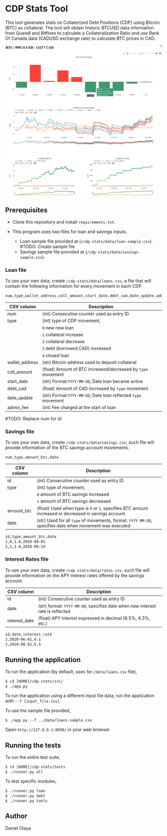 # CDP Stats Tool

This tool generates stats on Collaterized Debt Positions (CDP) using Bitcoin (BTC) as collateral.
The tool will obtain historic BTCUSD data information from Quandl and Bitfinex to calculate 
a Collateralization Ratio and use Bank Of Canada data (CADUSD exchange rate)
to calculate BTC prices in CAD. 

![cdp-stats-ui](static/ui.png)

## Prerequisites

+ Clone this repository and install `requirements.txt`.

+ This program uses two files for loan and savings inputs.
  + Loan sample file provided at (`/cdp-stats/data/loan-sample.csv`). 
  #TODO: Create sample file
  + Savings sample file provided at (`/cdp-stats/data/savings-sample.csv`). 
  

### Loan file

To use your own data, create `/cdp-stats/data/loans.csv`, a file that will contain the following information for every movement in each CDP.

```
num,type,wallet_address,coll_amount,start_date,debt_cad,date_update,admin_fee
 ```

| CSV column   |Description|
| ---------|-----------|
| num      |(int) Consecutive counter used as entry ID | 
| type     |(int) type of CDP movement,|
| |`0` new new loan|
| |`1` collateral increase|
| |`2` collateral decrease| 
| |`3` debt (borrowed CAD) increased|
| |`4` closed loan|
|wallet_address|(str) Bitcoin address used to deposit collateral|
|coll_amount|(float) Amount of BTC increased/decreased by `type` movement|
|start_date| (str) Format:`YYYY-MM-DD`; Date loan became active|
|debt_cad|(float) Amount of CAD increased by `type` movement|
|date_update| (str) Format:`YYYY-MM-DD`; Date loan reflected `type` movement|
|admin_fee|(int) Fee charged at the start of loan|



#TODO: Replace num for id 



### Savings file

To use your own data, create `/cdp-stats/data/savings.csv`, such file will provide information of the BTC savings account movements.

```
num,type,amount_btc,date
 ```

|CSV column|Description   |
|----------|--------------|
|id        |(int) Consecutive counter used as entry ID  | 
|type      |(int) type of movement,|
|          |`0` amount of BTC savings increased|
|          |`1` amount of BTC savings decreased|
|amount_btc     | (float) Used when type is `0` or `1`, specifies BTC amount increased or decreased in savings account |
|date           | (str) Used for all `type` of movements, format: `YYYY-MM-DD`, specifies date when movement was executed |

```
id,type,amount_btc,date
1,0,1.0,2020-08-01
2,1,1.0,2020-08-10
```

### Interest Rates file

To use your own data, create `/cdp-stats/data/rates.csv`, such file will provide information on the APY interest rates offered by the savings account.
    
|CSV column|Description   |
|----------|--------------|
|id       |(int) Consecutive counter used as entry ID  | 
|date          | (str) format: `YYYY-MM-DD`, specifies date when new interest rate is reflected |
|interest_date | (float) APY interest expressed in decimal (6.5%, 4.3%, etc.) |

```
id,date,interest_rate
1,2020-06-01,4.1    
2,2020-08-01,6.5
```

## Running the application

To run the application (by default, uses for `/data/loans.csv` file),  

```
$ cd [HOME]/cdp-stats/src/
$ ./app.py
```

To run the application using a different input file data, run the application with `--f [input_file.csv]`.

To use the sample file provided, 

```
$ ./app.py --f ../data/loans-sample.csv
```

Open `http://127.0.0.1:8050/` in your web browser.

## Running the tests

To run the entire test suite,

```
$ cd [HOME]/cdp-stats/tests
$ ./runner.py all
```

To test specific modules,

```
$ ./runner.py loan
$ ./runner.py debt
$ ./runner.py tools
```

## Author

Daniel Olaya
